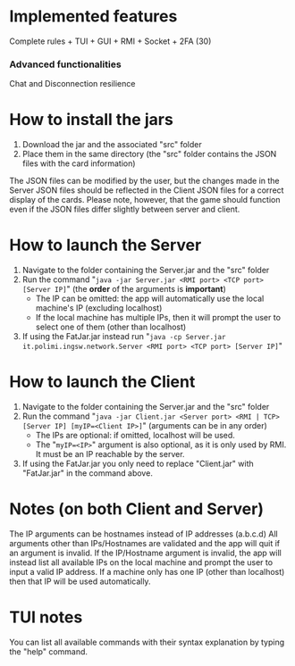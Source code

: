 # Implemented features
Complete rules + TUI + GUI + RMI + Socket + 2FA (30)

### Advanced functionalities
Chat and Disconnection resilience

# How to install the jars
1. Download the jar and the associated "src" folder
2. Place them in the same directory (the "src" folder contains the JSON files with the card information)

The JSON files can be modified by the user, but the changes made in the Server JSON files should be reflected in the Client JSON files for a correct display of the cards.
Please note, however, that the game should function even if the JSON files differ slightly between server and client.

# How to launch the Server
1. Navigate to the folder containing the Server.jar and the "src" folder
2. Run the command "`java -jar Server.jar <RMI port> <TCP port> [Server IP]`"  (the **order** of the arguments is **important**)
      - The IP can be omitted: the app will automatically use the local machine's IP (excluding localhost)
      - If the local machine has multiple IPs, then it will prompt the user to select one of them (other than localhost)
3. If using the FatJar.jar instead run "`java -cp Server.jar it.polimi.ingsw.network.Server <RMI port> <TCP port> [Server IP]`"


# How to launch the Client
1. Navigate to the folder containing the Server.jar and the "src" folder
2. Run the command "`java -jar Client.jar <Server port> <RMI | TCP> [Server IP] [myIP=<Client IP>]`" (arguments can be in any order) 
      - The IPs are optional: if omitted, localhost will be used. 
      - The "`myIP=<IP>`" argument is also optional, as it is only used by RMI. It must be an IP reachable by the server.
3. If using the FatJar.jar you only need to replace "Client.jar" with "FatJar.jar" in the command above.

# Notes (on both Client and Server)
The IP arguments can be hostnames instead of IP addresses (a.b.c.d)
All arguments other than IPs/Hostnames are validated and the app will quit if an argument is invalid.
If the IP/Hostname argument is invalid, the app will instead list all available IPs on the local machine and prompt the user to input a valid IP address.
If a machine only has one IP (other than localhost) then that IP will be used automatically.

# TUI notes
You can list all available commands with their syntax explanation by typing the "help" command.